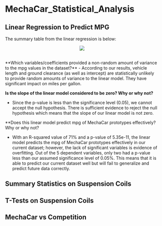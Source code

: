 # MechaCar_Statistical_Analysis

## Linear Regression to Predict MPG

The summary table from the linear regression is below:
<p align="center">
  <img src="github.com/smyoung88/MechaCar_Statistical_Analysis/blob/main/Resources/Deliv1_Stats.png">
  </p><br>
  **Which variables/coefficients provided a non-random amount of variance to the mpg values in the dataset?**
- According to our results, vehicle length and ground clearance (as well as intercept) are statistically unlikely to provide random amounts of variance to the linear model. They have significant impact on miles per gallon.<br> 

**Is the slope of the linear model considered to be zero? Why or why not?**
- Since the p-value is less than the significance level (0.05), we cannot accept the null hypothesis. There is sufficient evidence to reject the null hypothesis which means that the slope of our linear model is not zero.<br>

**Does this linear model predict mpg of MechaCar prototypes effectively? Why or why not?
- With an R-squared value of 71% and a p-value of 5.35e-11, the linear model predicts the mpg of MechaCar prototypes effectively in our current dataset; however, the lack of significant variables is evidence of overfitting. Out of the 5 dependent variables, only two had a p-value less than our assumed significance level of 0.05%. This means that it is able to predict our current dataset well but will fail to generalize and predict future data correctly.


## Summary Statistics on Suspension Coils

## T-Tests on Suspension Coils

## MechaCar vs Competition
